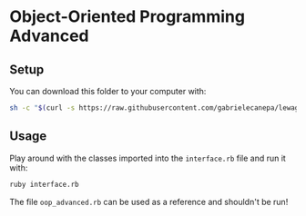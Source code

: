 # Object-Oriented Programming Advanced

## Setup

You can download this folder to your computer with:

```sh
sh -c "$(curl -s https://raw.githubusercontent.com/gabrielecanepa/lewagon/main/download.sh)" -- camps/1586/oop-advanced
```

## Usage

Play around with the classes imported into the `interface.rb` file and run it with:

```sh
ruby interface.rb
```

The file `oop_advanced.rb` can be used as a reference and shouldn't be run!
